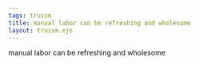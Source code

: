 ```yaml
---
tags: truism
title: manual labor can be refreshing and wholesome
layout: truism.ejs
---
```


manual labor can be refreshing and wholesome